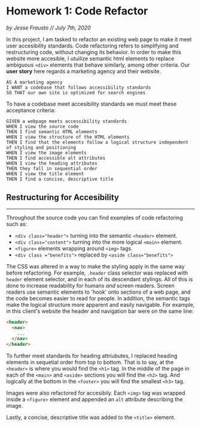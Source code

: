 # Homework 1: Code Refactor

_by Jesse Frausto // July 7th, 2020_

In this project, I am tasked to refactor an existing web page to make it meet user accesibility standards. Code refactoring refers to simplifying and restructuring code, without changing its behavior. In order to make this website more accesible, I utuilize semantic html elements to replace ambiguous `<div>` elements that behave similarly, among other criteria. Our **user story** here regards a marketing agency and their website.

```
AS A marketing agency
I WANT a codebase that follows accessibility standards
SO THAT our own site is optimized for search engines
```

To have a codebase meet accesibility standards we must meet these acceptance criteria:

```
GIVEN a webpage meets accessibility standards
WHEN I view the source code
THEN I find semantic HTML elements
WHEN I view the structure of the HTML elements
THEN I find that the elements follow a logical structure independent of styling and positioning
WHEN I view the image elements
THEN I find accessible alt attributes
WHEN I view the heading attributes
THEN they fall in sequential order
WHEN I view the title element
THEN I find a concise, descriptive title

```

## Restructuring for Accesibility

---

Throughout the source code you can find examples of code refactoring such as:

- `<div class="header">` turning into the semantic `<header>` element.
- `<div class="content">` turning into the more logical `<main>` element.
- `<figure>` elements wrapping around `<img>` tags.
- `<div class ="benefits">` replaced by `<aside class="benefits">`

The CSS was altered in a way to make the styling apply in the same way before refactoring. For example, `.header` class selector was replaced with `header` element selector, and in each of its descendant stylings. All of this is done to increase readability for humans _and_ screen readers. Screen readers use semantic elements to 'hook' onto sections of a web page, and the code becomes easier to read for people. In addition, the semantic tags make the logical structure more apparent and easily navigable. For example, in this client's website the header and navigation bar were on the same line:

```html
<header>
  <nav>
    ...
  </nav>
</header>
```

To further meet standards for heading attriubutes, I replaced heading elements in sequetial order from top to bottom. That is to say, at the `<header>` is where you would find the `<h1>` tag. In the middle of the page in each of the `<main>` and `<aside>` sections you will find the `<h2>` tag. And logically at the bottom in the `<footer>` you will find the smallest `<h3>` tag.

Images were also refactored for accesibily. Each `<img>` tag was wrapped inside a `<figure>` element and appended an `alt` attribute describing the image.

Lastly, a concise, descriptive title was added to the `<title>` element.

